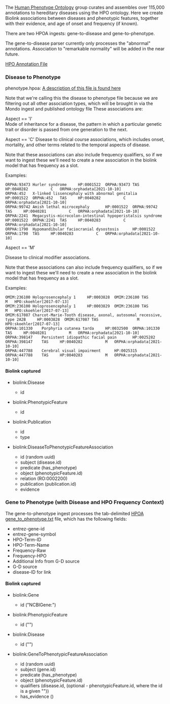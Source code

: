 The [Human Phenotype Ontology](http://human-phenotype-ontology.org) group
curates and assembles over 115,000 annotations to hereditary diseases
using the HPO ontology. Here we create Biolink associations
between diseases and phenotypic features, together with their evidence,
and age of onset and frequency (if known).

There are two HPOA ingests: gene-to-disease and gene-to-phenotype.

The gene-to-disease parser currently only processes the "abnormal" annotations.
Association to "remarkable normality" will be added in the near future.

[HPO Annotation File](http://purl.obolibrary.org/obo/hp/hpoa/phenotype.hpoa)

### Disease to Phenotype

phenotype.hpoa: [A description of this file is found here](https://hpo-annotation-qc.readthedocs.io/en/latest/annotationFormat.html#phenotype-hpoa-format)


Note that we're calling this the disease to phenotype file because we are filtering out all other
association types, which will be brought in via the Mondo ingest and published ontology file
These associations are:

Aspect == 'I'  
Mode of inheritance for a disease, the pattern in which a particular genetic trait
or disorder is passed from one generation to the next.

Aspect == 'C'
Disease to clinical course associations, which includes onset, mortality, and other terms
related to the temporal aspects of disease.

Note that these associations can also include frequency qualifiers, so if we want to ingest
these we'll need to create a new association in the biolink model that has frequency as a slot.

Examples:

```csv
ORPHA:93473	Hurler syndrome		HP:0001522	ORPHA:93473	TAS		HP:0040282			C	ORPHA:orphadata[2021-10-10]
ORPHA:452	X-linked lissencephaly with abnormal genitalia		HP:0001522	ORPHA:452	TAS		HP:0040282			C	ORPHA:orphadata[2021-10-10]
ORPHA:99742	Amish lethal microcephaly		HP:0001522	ORPHA:99742	TAS		HP:0040281			C	ORPHA:orphadata[2021-10-10]
ORPHA:2241	Megacystis-microcolon-intestinal hypoperistalsis syndrome		HP:0001522	ORPHA:2241	TAS		HP:0040283			C	ORPHA:orphadata[2021-10-10]
ORPHA:1790	Hypomandibular faciocranial dysostosis		HP:0001522	ORPHA:1790	TAS		HP:0040283			C	ORPHA:orphadata[2021-10-10]
```

Aspect == 'M'

Disease to clinical modifier associations.

Note that these associations can also include frequency qualifiers, so if we want to ingest
these we'll need to create a new association in the biolink model that has frequency as a slot.

Examples:

```csv
OMIM:236100	Holoprosencephaly 1		HP:0003828	OMIM:236100	TAS					M	HPO:skoehler[2017-07-13]
OMIM:236100	Holoprosencephaly 1		HP:0003829	OMIM:236100	TAS					M	HPO:skoehler[2017-07-13]
OMIM:617087	Charcot-Marie-Tooth disease, axonal, autosomal recessive, type 2A2B		HP:0003828	OMIM:617087	TAS					M	HPO:skoehler[2017-07-13]
ORPHA:101330	Porphyria cutanea tarda		HP:0032500	ORPHA:101330	TAS		HP:0040281			M	ORPHA:orphadata[2021-10-10]
ORPHA:398147	Persistent idiopathic facial pain		HP:0025282	ORPHA:398147	TAS		HP:0040282			M	ORPHA:orphadata[2021-10-10]
ORPHA:447788	Cerebral visual impairment		HP:0025315	ORPHA:447788	TAS		HP:0040283			M	ORPHA:orphadata[2021-10-10]
```

#### Biolink captured

* biolink:Disease
    * id

* biolink:PhenotypicFeature
    * id

* biolink:Publication
    * id
    * type

* biolink:DiseaseToPhenotypicFeatureAssociation
    * id (random uuid)
    * subject (disease.id)
    * predicate (has_phenotype)
    * object (phenotypicFeature.id)
    * relation (RO:0002200)
    * publication (publication.id)
    * evidence 

### Gene to Phenotype (with Disease and HPO Frequency Context)

The gene-to-phenotype ingest processes the tab-delimited [HPOA gene_to_phenotype.txt](http://purl.obolibrary.org/obo/hp/hpoa/genes_to_phenotype.txt) file, which has the following fields:

  - entrez-gene-id
  - entrez-gene-symbol
  - HPO-Term-ID
  - HPO-Term-Name
  - Frequency-Raw
  - Frequency-HPO
  - Additional Info from G-D source
  - G-D source
  - disease-ID for link

#### Biolink captured

* biolink:Gene
    * id ("NCBIGene:<entrez-gene-id>")

* biolink:PhenotypicFeature
    * id ("<HPO-Term-ID>")

* biolink:Disease
    * id ("<disease-ID for link>")

* biolink:GeneToPhenotypicFeatureAssociation
    * id (random uuid)
    * subject (gene.id)
    * predicate (has_phenotype)
    * object (phenotypicFeature.id)
    * qualifiers (disease.id, (optional - phenotypicFeature.id, where the id is a given "<Frequency-HPO term>"))
    * has_evidence (<G-D source name>)
 